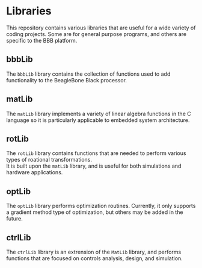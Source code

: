 
Libraries
=========

This repository contains various libraries that are useful
for a wide variety of coding projects.  Some are for general 
purpose programs, and others are specific to the BBB platform.


bbbLib
------
The <code>bbbLib</code> library contains the collection of 
functions used to add functionality to the BeagleBone Black
processor.


matLib
------
The <code>matLib</code> library implements a variety of linear 
algebra functions in the C language so it is particularly 
applicable to embedded system architecture.


rotLib
------
The <code>rotLib</code> library contains functions that are 
needed to perform various types of roational transformations.  
It is built upon the <code>matLib</code> library, and is useful
for both simulations and hardware applications.


optLib
------
The <code>optLib</code> library performs optimization 
routines.  Currently, it only supports a gradient method 
type of optimization, but others may be added in the 
future.


ctrlLib
-------
The <code>ctrlLib</code> library is an extrension of the 
<code>MatLib</code> library, and performs functions that are 
focused on controls analysis, design, and simulation.



